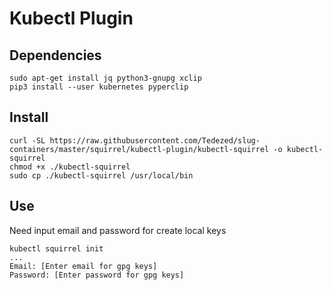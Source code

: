 # Kubectl Plugin

## Dependencies

```
sudo apt-get install jq python3-gnupg xclip
pip3 install --user kubernetes pyperclip
```

## Install

```
curl -SL https://raw.githubusercontent.com/Tedezed/slug-containers/master/squirrel/kubectl-plugin/kubectl-squirrel -o kubectl-squirrel
chmod +x ./kubectl-squirrel
sudo cp ./kubectl-squirrel /usr/local/bin
```

## Use

Need input email and password for create local keys 
```
kubectl squirrel init
...
Email: [Enter email for gpg keys]
Password: [Enter password for gpg keys]
```


